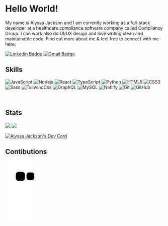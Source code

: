 # Hello World!

My name is Alyssa Jackson and I am currently working as a full-stack developer at a healthcare compliance software company called Compliancy Group. I can work also do UI/UX design and love writing clean and maintainable code. Find out more about me & feel free to connect with me here:

  
[![Linkedin Badge](https://img.shields.io/badge/-alyssariah-blue?style=flat-square&logo=Linkedin&logoColor=white&link=https://www.linkedin.com/in/alyssa-riah-jackson/)](https://www.linkedin.com/in/alyssa-riah-jackson/)
[![Gmail Badge](https://img.shields.io/badge/-alyssariah@gmail.com-c14438?style=flat-square&logo=Gmail&logoColor=white&link=mailto:alyssariah@gmail.com)](mailto:alyssariah@gmail.com)
  
 
 ## Skills
![JavaScript](https://img.shields.io/badge/-JavaScript-black?style=for-the-badge&logo=javascript)
![Nodejs](https://img.shields.io/badge/-Nodejs-black?style=for-the-badge&logo=Node.js)
![React](https://img.shields.io/badge/-React-black?style=for-the-badge&logo=react)
![TypeScript](https://img.shields.io/badge/TypeScript-007ACC?style=for-the-badge&logo=typescript&logoColor=white)
![Python](https://img.shields.io/badge/-Python-black?style=for-the-badge&logo=Python)
![HTML5](https://img.shields.io/badge/-HTML5-E34F26?style=for-the-badge&logo=html5&logoColor=white)
![CSS3](https://img.shields.io/badge/-CSS3-1572B6?style=for-the-badge&logo=css3)
![Sass](https://img.shields.io/badge/Sass-CC6699?style=for-the-badge&logo=sass&logoColor=white)
![TailwindCss](https://img.shields.io/badge/Tailwind_CSS-38B2AC?style=for-the-badge&logo=tailwind-css&logoColor=white)
![GraphQL](https://img.shields.io/badge/-GraphQL-E10098?style=for-the-badge&logo=graphql)
![MySQL](https://img.shields.io/badge/-MySQL-black?style=for-the-badge&logo=mysql)
![Netlify](https://img.shields.io/badge/Netlify-00C7B7?style=for-the-badge&logo=netlify&logoColor=white)
![Git](https://img.shields.io/badge/-Git-black?style=for-the-badge&logo=git)
![GitHub](https://img.shields.io/badge/-GitHub-181717?style=for-the-badge&logo=github)
  
</br>

## Stats

<div>
  <a href="https://github.com/alyssariah">
   <img align="center" height="170" src="https://github-readme-stats.vercel.app/api/top-langs/?username=alyssariah&layout=compact&langs_count=16&theme=dracula"/>
  <img align="center" src="https://github-readme-stats.vercel.app/api?username=alyssariah&show_icons=true&theme=dracula&include_all_commits=true&count_private=true&hide=issues"/>
</div>
  
 <br/>
<a href="https://app.daily.dev/alyssariah"><img src="https://api.daily.dev/devcards/7eee76206f954a7c91509564dc6e04fd.png?r=kfn" width="250" alt="Alyssa Jackson's Dev Card"/></a>

## Contibutions

 
  ![Snake animation](https://github.com/alyssariah/alyssariah/blob/output/github-contribution-grid-snake.svg)
 
